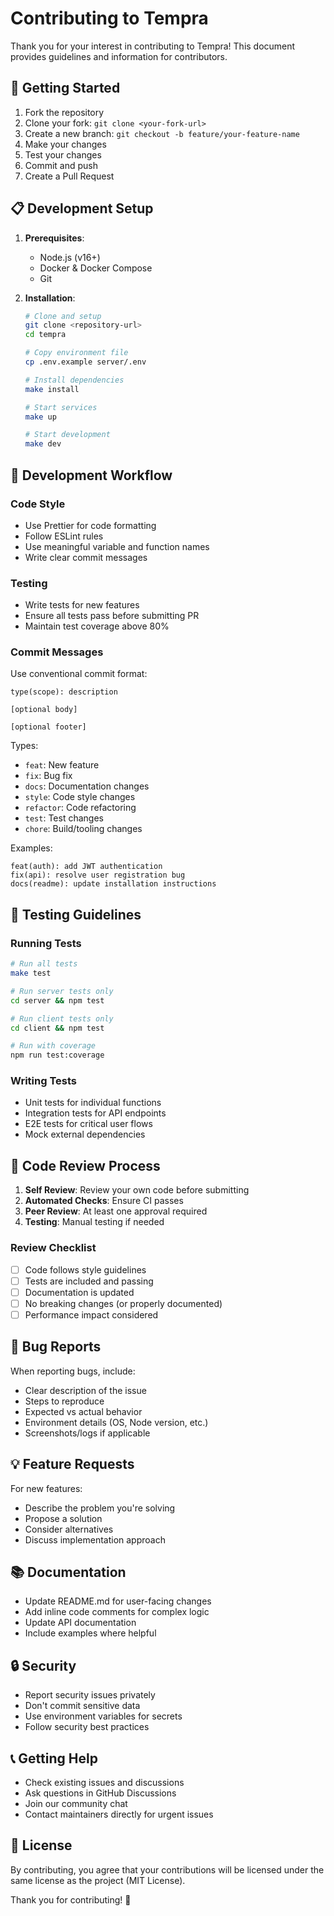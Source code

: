 # Contributing to Tempra

Thank you for your interest in contributing to Tempra! This document provides guidelines and information for contributors.

## 🚀 Getting Started

1. Fork the repository
2. Clone your fork: `git clone <your-fork-url>`
3. Create a new branch: `git checkout -b feature/your-feature-name`
4. Make your changes
5. Test your changes
6. Commit and push
7. Create a Pull Request

## 📋 Development Setup

1. **Prerequisites**:
   - Node.js (v16+)
   - Docker & Docker Compose
   - Git

2. **Installation**:
   ```bash
   # Clone and setup
   git clone <repository-url>
   cd tempra
   
   # Copy environment file
   cp .env.example server/.env
   
   # Install dependencies
   make install
   
   # Start services
   make up
   
   # Start development
   make dev
   ```

## 🔧 Development Workflow

### Code Style

- Use Prettier for code formatting
- Follow ESLint rules
- Use meaningful variable and function names
- Write clear commit messages

### Testing

- Write tests for new features
- Ensure all tests pass before submitting PR
- Maintain test coverage above 80%

### Commit Messages

Use conventional commit format:
```
type(scope): description

[optional body]

[optional footer]
```

Types:
- `feat`: New feature
- `fix`: Bug fix
- `docs`: Documentation changes
- `style`: Code style changes
- `refactor`: Code refactoring
- `test`: Test changes
- `chore`: Build/tooling changes

Examples:
```
feat(auth): add JWT authentication
fix(api): resolve user registration bug
docs(readme): update installation instructions
```

## 🧪 Testing Guidelines

### Running Tests
```bash
# Run all tests
make test

# Run server tests only
cd server && npm test

# Run client tests only
cd client && npm test

# Run with coverage
npm run test:coverage
```

### Writing Tests
- Unit tests for individual functions
- Integration tests for API endpoints
- E2E tests for critical user flows
- Mock external dependencies

## 📝 Code Review Process

1. **Self Review**: Review your own code before submitting
2. **Automated Checks**: Ensure CI passes
3. **Peer Review**: At least one approval required
4. **Testing**: Manual testing if needed

### Review Checklist
- [ ] Code follows style guidelines
- [ ] Tests are included and passing
- [ ] Documentation is updated
- [ ] No breaking changes (or properly documented)
- [ ] Performance impact considered

## 🐛 Bug Reports

When reporting bugs, include:
- Clear description of the issue
- Steps to reproduce
- Expected vs actual behavior
- Environment details (OS, Node version, etc.)
- Screenshots/logs if applicable

## 💡 Feature Requests

For new features:
- Describe the problem you're solving
- Propose a solution
- Consider alternatives
- Discuss implementation approach

## 📚 Documentation

- Update README.md for user-facing changes
- Add inline code comments for complex logic
- Update API documentation
- Include examples where helpful

## 🔒 Security

- Report security issues privately
- Don't commit sensitive data
- Use environment variables for secrets
- Follow security best practices

## 📞 Getting Help

- Check existing issues and discussions
- Ask questions in GitHub Discussions
- Join our community chat
- Contact maintainers directly for urgent issues

## 📄 License

By contributing, you agree that your contributions will be licensed under the same license as the project (MIT License).

Thank you for contributing! 🎉
